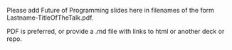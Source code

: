 Please add Future of Programming slides here in filenames of the form Lastname-TitleOfTheTalk.pdf. 

PDF is preferred, or provide a .md file with links to html or another deck or repo.
